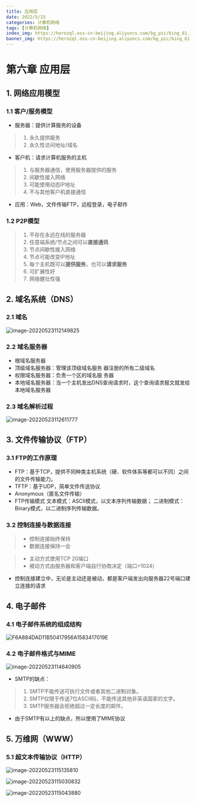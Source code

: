 ```yaml
---
title: 应用层
date: 2022/5/15
categories: 计算机网络
tags: [计算机网络]
index_img: https://herozql.oss-cn-beijing.aliyuncs.com/bg_pic/bing_61.jpg
banner_img: https://herozql.oss-cn-beijing.aliyuncs.com/bg_pic/bing_61.jpg
---
```


# 第六章 应用层

## 1. 网络应用模型

### 1.1 客户/服务模型

- 服务器：提供计算服务的设备

>1. 永久提供服务
>2. 永久性访问地址/域名

- 客户机：请求计算机服务的主机

>1. 与服务器通信，使用服务器提供的服务
>2. 间歇性接入网络
>3. 可能使用动态IP地址
>4. 不与其他客户机直接通信

- 应用：Web，文件传输FTP，远程登录，电子邮件

### 1.2 P2P模型

>1. 不存在永远在线的服务器 
>2. 任意端系统/节点之间可以**直接通讯** 
>3. 节点间歇性接入网络 
>4. 节点可能改变IP地址 
>5. 每个主机既可以**提供服务**，也可以**请求服务** 
>6. 可扩展性好 
>7. 网络健壮性强

## 2. 域名系统（DNS）

### 2.1 域名

![image-20220523112149825](https://herozql.oss-cn-beijing.aliyuncs.com/mainimage-20220523112149825.png)

### 2.2 域名服务器

- 根域名服务器
- 顶级域名服务器：管理该顶级域名服务 器注册的所有二级域名
- 权限域名服务器：负责一个区的域名服 务器
- 本地域名服务器：当一个主机发出DNS查询请求时，这个查询请求报文就发给本地域名服务器

### 2.3 域名解析过程

![image-20220523112611777](https://herozql.oss-cn-beijing.aliyuncs.com/mainimage-20220523112611777.png)

## 3. 文件传输协议（FTP）

### 3.1 FTP的工作原理

- FTP：基于TCP，提供不同种类主机系统（硬、软件体系等都可以不同）之间的文件传输能力。
- TFTP：基于UDP，简单文件传送协议
- Anonymous（匿名文件传输）
- FTP传输模式 文本模式：ASCII模式，以文本序列传输数据； 二进制模式：Binary模式，以二进制序列传输数据。

### 3.2 控制连接与数据连接

>- 控制连接始终保持
>- 数据连接保持一会

>- 主动方式使用TCP 20端口
>- 被动方式由服务器和客户端自行协商决定（端口>1024）

- 控制连接建立中，无论是主动还是被动，都是客户端发出向服务器22号端口建立连接的请求

## 4. 电子邮件

### 4.1 电子邮件系统的组成结构

![F6A884DAD11B50417956A1583417019E](https://herozql.oss-cn-beijing.aliyuncs.com/mainF6A884DAD11B50417956A1583417019E.png)

### 4.2 电子邮件格式与MIME

![image-20220523114640905](https://herozql.oss-cn-beijing.aliyuncs.com/mainimage-20220523114640905.png)

- SMTP的缺点：

>1. SMTP不能传送可执行文件或者其他二进制对象。
>2. SMTP仅限于传送7位ASCII码，不能传送其他非英语国家的文字。
>3. SMTP服务器会拒绝超过一定长度的邮件。

- 由于SMTP有以上的缺点，所以使用了MIME协议

## 5. 万维网（WWW）

### 5.1 超文本传输协议（HTTP）

![image-20220523115135810](https://herozql.oss-cn-beijing.aliyuncs.com/mainimage-20220523115135810.png)

![image-20220523115030832](https://herozql.oss-cn-beijing.aliyuncs.com/mainimage-20220523115030832.png)

![image-20220523115043880](https://herozql.oss-cn-beijing.aliyuncs.com/mainimage-20220523115043880.png)
